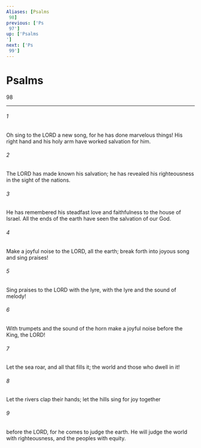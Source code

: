```yaml
---
Aliases: [Psalms 98]
previous: ['Ps 97']
up: ['Psalms']
next: ['Ps 99']
---
```

# Psalms 98

***
 

###### 1 
Oh sing to the LORD a new song,  for he has done marvelous things!  His right hand and his holy arm  have worked salvation for him.   

###### 2 
The LORD has made known his salvation;  he has revealed his righteousness in the sight of the nations.   

###### 3 
He has remembered his steadfast love and faithfulness  to the house of Israel.  All the ends of the earth have seen  the salvation of our God.  

###### 4 
Make a joyful noise to the LORD, all the earth;  break forth into joyous song and sing praises!   

###### 5 
Sing praises to the LORD with the lyre,  with the lyre and the sound of melody!   

###### 6 
With trumpets and the sound of the horn  make a joyful noise before the King, the LORD!  

###### 7 
Let the sea roar, and all that fills it;  the world and those who dwell in it!   

###### 8 
Let the rivers clap their hands;  let the hills sing for joy together   

###### 9 
before the LORD, for he comes  to judge the earth.  He will judge the world with righteousness,  and the peoples with equity.
